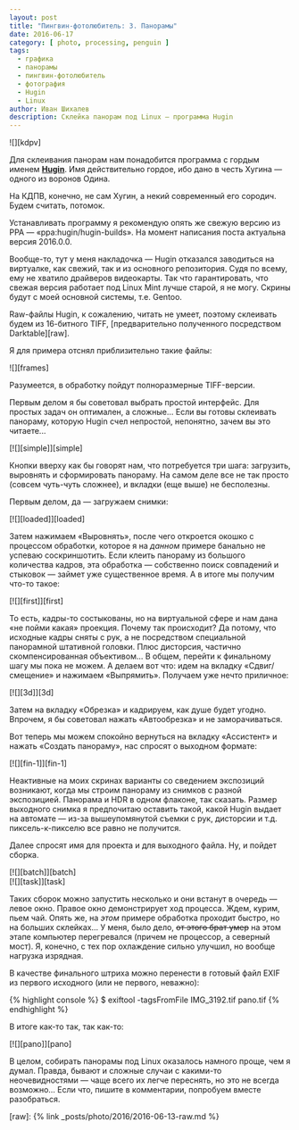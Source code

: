 ```yaml
---
layout: post
title: "Пингвин-фотолюбитель: 3. Панорамы"
date: 2016-06-17
category: [ photo, processing, penguin ]
tags:
  - графика
  - панорамы
  - пингвин-фотолюбитель
  - фотография
  - Hugin
  - Linux
author: Иван Шихалев
description: Склейка панорам под Linux — программа Hugin
---
```

<div class="right-box" style="width: 240px;">
![][kdpv]
</div>

Для склеивания панорам нам понадобится программа с гордым именем **[Hugin][hugin]**. Имя действительно гордое,
ибо дано в честь Хугина — одного из воронов Одина.

На КДПВ, конечно, не сам Хугин, а некий современный его сородич. Будем считать, потомок.

Устанавливать программу я рекомендую опять же свежую версию из PPA — «ppa:hugin/hugin-builds». На момент написания
поста актуальна версия 2016.0.0.

<div class="note">
Вообще-то, тут у меня накладочка — Hugin отказался заводиться на виртуалке, как свежий, так и из основного
репозитория. Судя по всему, ему не хватило драйверов видеокарты. Так что гарантировать, что свежая версия
работает под Linux Mint лучше старой, я не могу. Скрины будут с моей основной системы, т.е. Gentoo.
</div>

Raw-файлы Hugin, к сожалению, читать не умеет, поэтому склеивать будем из 16-битного TIFF, [предварительно
полученного посредством Darktable][raw].

<!--more-->

Я для примера отснял приблизительно такие файлы:

<div class="center-box" style="width: 711px;">
![][frames]
</div>

Разумеется, в обработку пойдут полноразмерные TIFF-версии.

Первым делом я бы советовал выбрать простой интерфейс. Для простых задач он оптимален, а сложные... Если вы
готовы склеивать панораму, которую Hugin счел непростой, непонятно, зачем вы это читаете...

<div class="center-box">
[![][simple]][simple]
</div>

Кнопки вверху как бы говорят нам, что потребуется три шага: загрузить, выровнять и сформировать панораму.
На самом деле все не так просто (совсем чуть-чуть сложнее), и вкладки (еще выше) не бесполезны.

Первым делом, да — загружаем снимки:

<div class="center-box">
[![][loaded]][loaded]
</div>

Затем нажимаем «Выровнять», после чего откроется окошко с процессом обработки, которое я на *данном* примере
банально не успеваю соскриншотить. Если клеить панораму из большого количества кадров, эта обработка — собственно
поиск совпадений и стыковок — займет уже существенное время. А в итоге мы получим что-то такое:

<div class="center-box">
[![][first]][first]
</div>

То есть, кадры-то состыкованы, но на виртуальной сфере и нам дана «не пойми какая» проекция. Почему так происходит?
Да потому, что исходные кадры сняты с рук, а не посредством специальной панорамной штативной головки. Плюс дисторсия,
частично скомпенсированная объективом... В общем, перейти к финальному шагу мы пока не можем. А делаем вот что:
идем на вкладку «Сдвиг/смещение» и нажимаем «Выпрямить». Получаем уже нечто приличное:

<div class="center-box">
[![][3d]][3d]
</div>

Затем на вкладку «Обрезка» и кадрируем, как душе будет угодно. Впрочем, я бы советовал нажать «Автообрезка»
и не заморачиваться.

Вот теперь мы можем спокойно вернуться на вкладку «Ассистент» и нажать «Создать панораму», нас спросят
о выходном формате:

<div class="center-box">
[![][fin-1]][fin-1]
</div>

Неактивные на моих скринах варианты со сведением экспозиций возникают, когда мы строим панораму из снимков
с разной экспозицией. Панорама и HDR в одном флаконе, так сказать. Размер выходного снимка я предпочитаю оставить
такой, какой Hugin выдает на автомате — из-за вышеупомянутой съемки с рук, дисторсии и т.д. пиксель-к-пикселю все
равно не получится.

Далее спросят имя для проекта и для выходного файла. Ну, и пойдет сборка.

<div class="left-box" style="width: 440px;">
[![][batch]][batch]
</div>

<div class="right-box" style="width: 440px;">
[![][task]][task]
</div>

Таких сборок можно запустить несколько и они встанут в очередь — левое окно. Правое окно демонстрирует ход процесса.
Ждем, курим, пьем чай. Опять же, на *этом* примере обработка проходит быстро, но на больших склейках... У меня, было
дело, <s>от этого брат умер</s> на этом этапе компьютер перегревался (причем не процессор, а северный мост). Я, конечно,
с тех пор охлаждение сильно улучшил, но вообще нагрузка изрядная.

В качестве финального штриха можно перенести в готовый файл EXIF из первого исходного (или не первого, неважно):

{%  highlight console %}
$ exiftool -tagsFromFile IMG_3192.tif pano.tif
{% endhighlight %}

В итоге как-то так, так как-то:

<div class="center-box">
[![][pano]][pano]
</div>

В целом, собирать панорамы под Linux оказалось намного проще, чем я думал. Правда, бывают и сложные случаи с какими-то
неочевидностями — чаще всего их легче переснять, но это не всегда возможно... Если что, пишите в комментарии, попробуем
вместе разобраться.

[kdpv]: /assets/img/2016-06/p-03/IMG_1868.jpg
[frames]: /assets/img/2016-06/p-03/frames.jpg
[simple]: /assets/img/2016-06/p-03/hugin-simple.png
[loaded]: /assets/img/2016-06/p-03/hugin-loaded.jpg
[first]: /assets/img/2016-06/p-03/hugin-first.jpg
[3d]: /assets/img/2016-06/p-03/hugin-3d.jpg
[fin-1]: /assets/img/2016-06/p-03/hugin-fin-1.png
[batch]: /assets/img/2016-06/p-03/hugin-batch.png
[task]: /assets/img/2016-06/p-03/hugin-task.png
[pano]: /assets/img/2016-06/p-03/pano.jpg

[hugin]: http://hugin.sourceforge.net/

[raw]: {% link _posts/photo/2016/2016-06-13-raw.md %}
